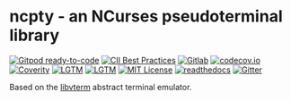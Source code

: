 <!--
Copyright (c) 2020 Timothy Brackett
Licensed under the MIT license
-->

# ncpty - an NCurses pseudoterminal library

<!-- Badges -->
[![Gitpod ready-to-code][gitpod-badge]][gitpod]
[![CII Best Practices][cii-badge]][cii]
[![Gitlab][pipeline]][home]
[![codecov.io][codecov-badge]][codecov]
[![Coverity][coverity-badge]][coverity]
[![LGTM][lgtm-alerts-badge]][lgtm-alerts]
[![LGTM][lgtm-quality-badge]][lgtm-quality]
[![MIT License][license-badge]][license]
[![readthedocs][readthedocs-badge]][readthedocs]
[![Gitter][gitter-badge]][gitter]

Based on the [libvterm][libvterm] abstract terminal emulator.

<!-- Links -->
[cii-badge]: https://bestpractices.coreinfrastructure.org/projects/4967/badge
[cii]: https://bestpractices.coreinfrastructure.org/projects/4967
[codecov-badge]: https://codecov.io/gl/bracketttc/ncpty/branch/devel/graph/badge.svg
[codecov]: https://codecov.io/gl/bracketttc/ncpty
[coverity-badge]: https://scan.coverity.com/projects/20891/badge.svg?flat=1
[coverity]: https://scan.coverity.com/projects/bracketttc-ncpty
[gitpod-badge]: https://img.shields.io/badge/Gitpod-ready--to--code-blue?logo=gitpod
[gitpod]: https://gitpod.io/#https://gitlab.com/bracketttc/ncpty
[gitter-badge]: https://badges.gitter.im/bracketttc-ncpty/community.svg
[gitter]: https://gitter.im/bracketttc-ncpty/community?utm_source=badge&utm_medium=badge&utm_campaign=pr-badge
[home]: https://gitlab.com/bracketttc/ncpty
[lgtm-alerts-badge]: https://img.shields.io/lgtm/alerts/g/bracketttc/ncpty.svg?logo=lgtm&logoWidth=18
[lgtm-alerts]: https://lgtm.com/projects/g/bracketttc/ncpty/alerts/
[lgtm-quality-badge]: https://img.shields.io/lgtm/grade/cpp/g/bracketttc/ncpty.svg?logo=lgtm&logoWidth=18
[lgtm-quality]: https://lgtm.com/projects/g/bracketttc/ncpty/context:cpp
[license-badge]: https://img.shields.io/badge/License-MIT-blue.svg
[license]: https://opensource.org/licenses/MIT
[pipeline]: https://gitlab.com/bracketttc/ncpty/badges/devel/pipeline.svg
[readthedocs-badge]: https://readthedocs.org/projects/ncpty/badge/
[readthedocs]: https://ncpty.readthedocs.io

[libvterm]: https://launchpad.net/libvterm
